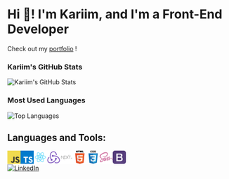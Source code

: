 # Hi 👋! I'm Kariim, and I'm a Front-End Developer

Check out my [portfolio](#) !

### Kariim's GitHub Stats
![Kariim's GitHub Stats](https://github-readme-stats.vercel.app/api?username=kariimellsayed&show_icons=true&theme=highcontrast)

### Most Used Languages
![Top Languages](https://github-readme-stats.vercel.app/api/top-langs/?username=kariimellsayed&layout=compact&theme=highcontrast)

## Languages and Tools:
<img align="left" alt="JavaScript" width="30px" src="https://raw.githubusercontent.com/github/explore/main/topics/javascript/javascript.png" />
<img align="left" alt="TypeScript" width="30px" src="https://raw.githubusercontent.com/github/explore/main/topics/typescript/typescript.png" />
<img align="left" alt="React" width="30px" src="https://raw.githubusercontent.com/github/explore/main/topics/react/react.png" />
<img align="left" alt="Redux" width="30px" src="https://raw.githubusercontent.com/github/explore/main/topics/redux/redux.png" />
<img align="left" alt="Next.js" width="30px" src="https://raw.githubusercontent.com/github/explore/main/topics/nextjs/nextjs.png" />
<img align="left" alt="HTML" width="30px" src="https://raw.githubusercontent.com/github/explore/main/topics/html/html.png" />
<img align="left" alt="CSS" width="30px" src="https://raw.githubusercontent.com/github/explore/main/topics/css/css.png" />
<img align="left" alt="Sass" width="30px" src="https://raw.githubusercontent.com/github/explore/main/topics/sass/sass.png" />
<img align="left" alt="Bootstrap" width="30px" src="https://raw.githubusercontent.com/github/explore/main/topics/bootstrap/bootstrap.png" />

<br/>

[![LinkedIn](https://img.shields.io/badge/LinkedIn-blue?style=for-the-badge&logo=linkedin)](https://www.linkedin.com/in/kariimellsayed)

